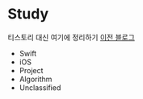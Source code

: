 # Study

티스토리 대신 여기에 정리하기
[이전 블로그](http://gorani95.tistory.com)

- Swift
- iOS
- Project
- Algorithm
- Unclassified
